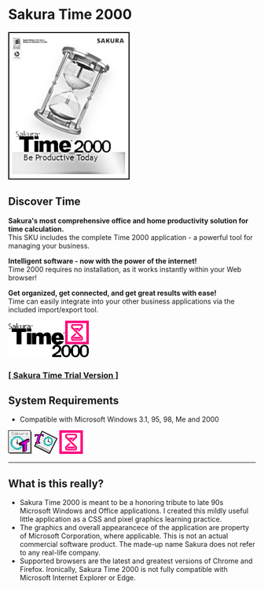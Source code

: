 # Sakura Time 2000

![Sakura Time 2000 box art](./boxart-photocopy.png?raw=true "Sakura Time 2000")

## Discover Time

**Sakura's most comprehensive office and home productivity solution for time calculation.**  
This SKU includes the complete Time 2000 application - a powerful tool for managing your business.

**Intelligent software - now with the power of the internet!**  
Time 2000 requires no installation, as it works instantly within your Web browser!

**Get organized, get connected, and get great results with ease!**  
Time can easily integrate into your other business applications via the included import/export tool.

![Sakura Time 2000 full logo](./full.png?raw=true "Sakura Time 2000")

### [**[ Sakura Time Trial Version ]**](https://tatuarvela.github.io/Sakura-Time-95/)

## System Requirements

* Compatible with Microsoft Windows 3.1, 95, 98, Me and 2000

![Sakura Time 2000 full logo](./48-3.png?raw=true "Sakura Time 2000") ![Sakura Time 2000 full logo](./48-97.png?raw=true "Sakura Time 2000") ![Sakura Time 2000 full logo](./48.png?raw=true "Sakura Time 2000")

---

## What is this really?

* Sakura Time 2000 is meant to be a honoring tribute to late 90s Microsoft Windows and Office applications. I created this mildly useful little application as a CSS and pixel graphics learning practice.
* The graphics and overall appearancece of the application are property of Microsoft Corporation, where applicable. This is not an actual commercial software product. The made-up name Sakura does not refer to any real-life company.
* Supported browsers are the latest and greatest versions of Chrome and Firefox. Ironically, Sakura Time 2000 is not fully compatible with Microsoft Internet Explorer or Edge.